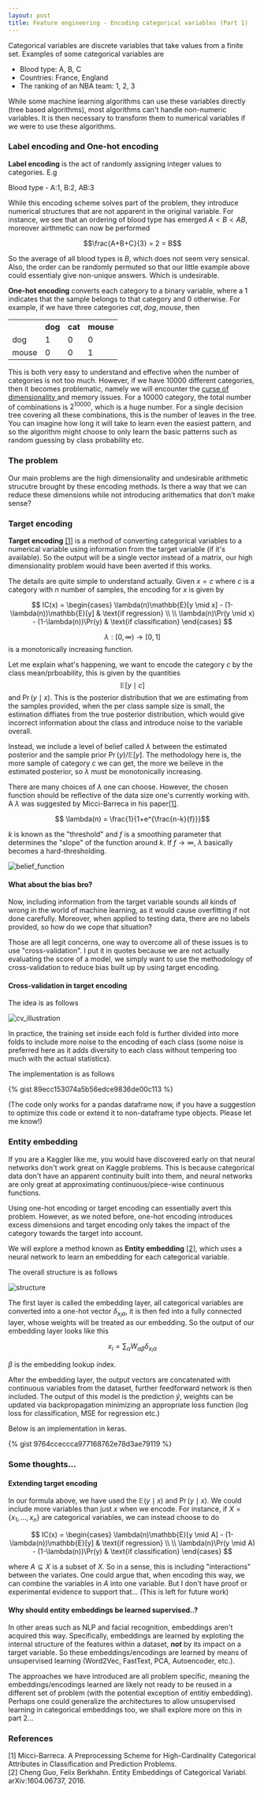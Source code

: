 ```yaml
---
layout: post
title: Feature engineering - Encoding categorical variables (Part 1)
---
```


Categorical variables are discrete variables that take values from a finite set. Examples of some categorical variables are 

<ul>
	<li> Blood type: A, B, C</li>
	<li> Countries: France, England </li>
	<li> The ranking of an NBA team: 1, 2, 3 </li>
</ul>

While some machine learning algorithms can use these variables directly (tree based algorithms), most algorithms can't handle non-numeric variables. It is then necessary to transform them to numerical variables if we were to use these algorithms. 

### Label encoding and One-hot encoding

**Label encoding** is the act of randomly assigning integer values to categories. E.g

Blood type - A:1, B:2, AB:3

While this encoding scheme solves part of the problem, they introduce numerical structures that are not apparent in the original variable. For instance, we see that an ordering of blood type has emerged $A<B<AB$, moreover airthmetic can now be performed 

$$\frac{A+B+C}{3} = 2 = B$$

So the average of all blood types is $B$, which does not seem very sensical. Also, the order can be randomly permuted so that our little example above could essentialy give non-unique answers. Which is undesirable. 

**One-hot encoding** converts each category to a binary variable, where a 1 indicates that the sample belongs to that category and 0 otherwise. For example, if we have three categories $cat, dog, mouse$, then 
<table><tr><th></th><th>dog</th><th>cat</th><th>mouse</th></tr><tr><td>dog</td><td>1</td><td>0</td><td>0</td></tr><tr><td>mouse</td><td>0</td><td>0</td><td>1</td></tr></table>

This is both very easy to understand and effective when the number of categories is not too much. However, if we have 10000 different categories, then it becomes problematic, namely we will encounter the <a href='https://en.wikipedia.org/wiki/Curse_of_dimensionality'> curse of dimensionality </a> and memory issues. For a 10000 category, the total number of combinations is $2^{10000}$, which is a huge number. For a single decision tree covering all these combinations, this is the number of leaves in the tree. You can imagine how long it will take to learn even the easiest pattern, and so the algorithm might choose to only learn the basic patterns such as random guessing by class probability etc.

### The problem

Our main problems are the high dimensionality and undesirable arithmetic strucutre brought by these encoding methods. Is there a way that we can reduce these dimensions while not introducing arithematics that don't make sense? 

### Target encoding

**Target encoding** <a href='#1'>[1]</a> is a method of converting categorical variables to a numerical variable using information from the target variable (if it's available). So the output will be a single vector instead of a matrix, our high dimensionality problem would have been averted if this works.

The details are quite simple to understand actually. Given $x=c$ where $c$ is a category with $n$ number of samples, the encoding for $x$ is given by 

$$ IC(x) = \begin{cases} 
			\lambda(n)\mathbb{E}[y \mid x] - (1-\lambda(n))\mathbb{E}[y] & \text{if regression} \\
			\\
			\lambda(n)\Pr(y \mid x) - (1-\lambda(n))\Pr(y) & \text{if classification} 
			\end{cases}
$$

$$\lambda:[0, \infty) \rightarrow [0,1]$$ is a monotonically increasing function.

Let me explain what's happening, we want to encode the category $c$ by the class mean/prboability, this is given by the quantities $$\mathbb{E}[y \mid c]$$ and $\Pr(y \mid x)$. This is the posterior distribution that we are estimating from the samples provided, when the per class sample size is small, the estimation diffiates from the true posterior distribution, which would give incorrect information about the class and introduce noise to the variable overall.

Instead, we include a level of belief called $\lambda$ between the estimated posterior and the sample prior $\Pr(y)$/$\mathbb{E}[y]$. The methodology here is, the more sample of category $c$ we can get, the more we beileve in the estimated posterior, so $\lambda$ must be monotonically increasing.

There are many choices of $\lambda$ one can choose. However, the chosen function should be reflective of the data size one's currently working with. A $\lambda$ was suggested by Micci-Barreca in his paper<a href='#1'>[1]</a>. 

$$ \lambda(n) = \frac{1}{1+e^{\frac{n-k}{f}}}$$

$k$ is known as the "threshold" and $f$ is a smoothing parameter that determines the "slope" of the function around $k$. If $f\rightarrow \infty$, $\lambda$ basically becomes a hard-thresholding.

![belief_function](/assets/images/belief_function.jpeg)

#### What about the bias bro?

Now, including information from the target variable sounds all kinds of wrong in the world of machine learning, as it would cause overfitting if not done carefully. Moreover, when applied to testing data, there are no labels provided, so how do we cope that situation? 

Those are all legit concerns, one way to overcome all of these issues is to use "cross-validation". I put it in quotes because we are not actually evaluating the score of a model, we simply want to use the methodology of cross-validation to reduce bias built up by using target encoding. 


#### Cross-validation in target encoding
The idea is as follows

![cv_illustration](/assets/images/cv_illustration.jpg)

In practice, the training set inside each fold is further divided into more folds to include more noise to the encoding of each class (some noise is preferred here as it adds diversity to each class without tempering too much with the actual statistics). 

The implementation is as follows 

{% gist 89ecc153074a5b56edce9836de00c113 %}

(The code only works for a pandas dataframe now, if you have a suggestion to optimize this code or extend it to non-dataframe type objects. Please let me know!)


### Entity embedding

If you are a Kaggler like me, you would have discovered early on that neural networks don't work great on Kaggle problems. This is because categorical data don't have an apparent continuity built into them, and neural networks are only great at approximating continuous/piece-wise continuous functions.

Using one-hot encoding or target encoding can essentially avert this problem. However, as we noted before, one-hot encoding introduces excess dimensions and target encoding only takes the impact of the category towards the target into account. 

We will explore a method known as **Entity embedding** <a href='#2'> [2]</a>, which uses a neural network to learn an embedding for each categorical variable. 

The overall structure is as follows 

![structure](/assets/images/entity_embedding_structure.JPG)

The first layer is called the embedding layer, all categorical variables are converted into a one-hot vector $\delta_{x_i\alpha}$, it is then fed into a fully connected layer, whose weights will be treated as our embedding. So the output of our embedding layer looks like this

$$ x_i = \sum_{\alpha} W_{\alpha\beta}\delta_{x_i\alpha} $$

$\beta$ is the embedding lookup index. 

After the embedding layer, the output vectors are concatenated with continuous variables from the dataset, further feedforward network is then included. The output of this model is the prediction $\hat{y}$, weights can be updated via backpropagation minimizing an appropriate loss function (log loss for classification, MSE for regression etc.)

Below is an implementation in keras. 

{% gist 9764cceccca977168762e78d3ae79119 %}

### Some thoughts...

#### Extending target encoding

In our formula above, we have used the $\mathbb{E}(y\mid x)$ and $\Pr(y\mid x)$. We could include more variables than just $x$ when we encode. 
For instance, if $X = \{x_1, \dots, x_n\}$ are categorical variables, we can instead choose to do


$$ IC(x) = \begin{cases} 
			\lambda(n)\mathbb{E}[y \mid A] - (1-\lambda(n))\mathbb{E}[y] & \text{if regression} \\
			\\
			\lambda(n)\Pr(y \mid A) - (1-\lambda(n))\Pr(y) & \text{if classification} 
			\end{cases}
$$

where $A \subseteq X$ is a subset of $X$. So in a sense, this is including "interactions" between the variates. One could argue that, when encoding this way, we can combine the variables in $A$ into one variable. But I don't have proof or experimental evidence to support that... (This is left for future work)

#### Why should entity embeddings be learned supervised..?

In other areas such as NLP and facial recognition, embeddings aren't acquired this way. Specifically, embeddings are learned by exploting the internal structure of the features within a dataset, ***not*** by its impact on a target variable. So these embeddings/encodings are learned by means of unsupervised learning (Word2Vec, FastText, PCA, Autoencoder, etc.).

The approaches we have introduced are all problem specific, meaning the embeddings/encodings learned are likely not ready to be reused in a different set of problem (with the potential exception of entitiy embedding). Perhaps one could generalize the architectures to allow unsupervised learning in categorical embeddings too, we shall explore more on this in part 2... 


<!-- Part of the task of encoding categorical variables maximizing the resulting liklihood function $\Pr(y \mid f(c))$. In target encoding, we are maximizing the likelihood function of a binomial(multinomial) dsitribution for each category. Of course, the best estimate of $p_c$, the probability of category $c$ having a positive outcome, is given by 

$$ \tilde{p}_c = \frac{|\{y|y=1, \: x=k\}|}{|\{x| x=k\}|} $$

Note that in this encoding scheme, we have ignored all other variables at our disposal. If we were to include these information, it would be much more difficult to maximize the likelihood function. Instead, we approximate the optimal solution 

The general question of encoding a categorical variable, can be rephrased as finding a function $f:\mathbb{\Omega} \rightarrow V$ such that 

$$ f = \mathop{\arg\, \max}\limits_g \sum_{c\in C}	\Pr(y \mid g(\tilde{c}), x_1,\cdots, x_m) $$

$\tilde{c}$ is the one hot vector for category $c$, $V$ is a vector space, $\Omega$ is the sample space of the categorical variable $x$ and $x_i$ are other variables in the dataset.  -->

### References

<div id='1'>
	[1] Micci-Barreca. A Preprocessing Scheme for High-Cardinality Categorical Attributes in Classification and Prediction Problems.
</div>

<div id='2'>
	[2] Cheng Guo, Felix Berkhahn. Entity Embeddings of Categorical Variabl. arXiv:1604.06737, 2016.
</div>
